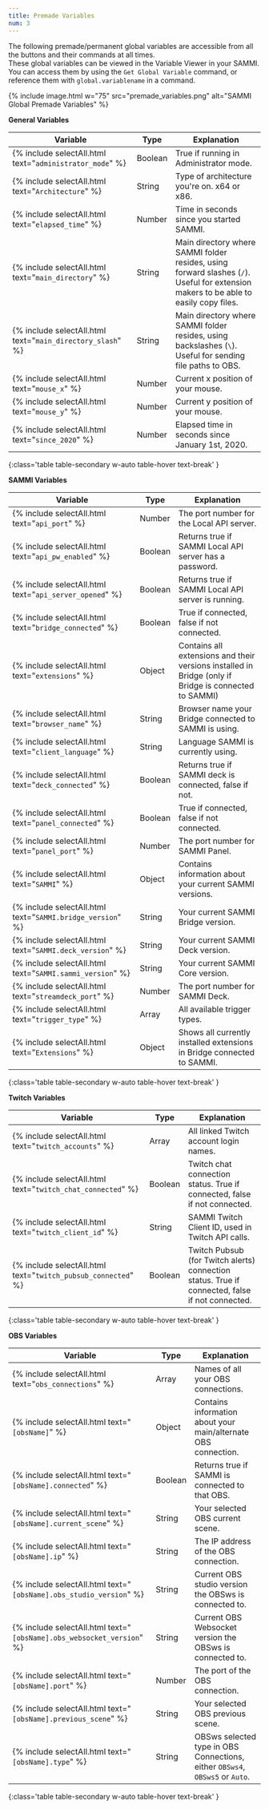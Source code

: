 ```yaml
---
title: Premade Variables
num: 3
---
```


The following premade/permanent global variables are accessible from all the buttons and their commands at all times.\
These global variables can be viewed in the Variable Viewer in your SAMMI.\
You can access them by using the `Get Global Variable` command, or reference them with `global.variablename` in a command.

{% include image.html w="75" src="premade_variables.png" alt="SAMMI Global Premade Variables" %}

**General Variables**

| Variable | Type | Explanation|
|-------|--------|--------
{% include selectAll.html text="<code>administrator_mode</code>" %}| Boolean | True if running in Administrator mode.
{% include selectAll.html text="<code>Architecture</code>" %}| String | Type of architecture you're on. x64 or x86.
{% include selectAll.html text="<code>elapsed_time</code>" %}| Number | Time in seconds since you started SAMMI.
{% include selectAll.html text="<code>main_directory</code>" %}| String | Main directory where SAMMI folder resides, using forward slashes (<code>/</code>). Useful for extension makers to be able to easily copy files.
{% include selectAll.html text="<code>main_directory_slash</code>" %}| String | Main directory where SAMMI folder resides, using backslashes (<code>\\</code>). Useful for sending file paths to OBS.
{% include selectAll.html text="<code>mouse_x</code>" %}| Number | Current x position of your mouse.
{% include selectAll.html text="<code>mouse_y</code>" %}| Number | Current y position of your mouse.
{% include selectAll.html text="<code>since_2020</code>" %}| Number | Elapsed time in seconds since January 1st, 2020.
{:class='table table-secondary w-auto table-hover text-break' }

**SAMMI Variables**

| Variable | Type | Explanation|
|-------|--------|--------
{% include selectAll.html text="<code>api_port</code>" %}| Number | The port number for the Local API server.
{% include selectAll.html text="<code>api_pw_enabled</code>" %}| Boolean | Returns true if SAMMI Local API server has a password.
{% include selectAll.html text="<code>api_server_opened</code>" %}| Boolean | Returns true if SAMMI Local API server is running.
{% include selectAll.html text="<code>bridge_connected</code>" %}| Boolean | True if connected, false if not connected.
{% include selectAll.html text="<code>extensions</code>" %}| Object | Contains all extensions and their versions installed in Bridge (only if Bridge is connected to SAMMI)
{% include selectAll.html text="<code>browser_name</code>" %}| String | Browser name your Bridge connected to SAMMI is using.
{% include selectAll.html text="<code>client_language</code>" %}| String | Language SAMMI is currently using.
{% include selectAll.html text="<code>deck_connected</code>" %}| Boolean | Returns true if SAMMI deck is connected, false if not.
{% include selectAll.html text="<code>panel_connected</code>" %}| Boolean | True if connected, false if not connected.
{% include selectAll.html text="<code>panel_port</code>" %}| Number | The port number for SAMMI Panel.
{% include selectAll.html text="<code>SAMMI</code>" %}| Object | Contains information about your current SAMMI versions.
{% include selectAll.html text="<code>SAMMI.bridge_version</code>" %}| String | Your current SAMMI Bridge version.
{% include selectAll.html text="<code>SAMMI.deck_version</code>" %}| String | Your current SAMMI Deck version.
{% include selectAll.html text="<code>SAMMI.sammi_version</code>" %}| String | Your current SAMMI Core version.
{% include selectAll.html text="<code>streamdeck_port</code>" %}| Number | The port number for SAMMI Deck.
{% include selectAll.html text="<code>trigger_type</code>" %}| Array | All available trigger types.
{% include selectAll.html text="<code>Extensions</code>" %}| Object | Shows all currently installed extensions in Bridge connected to SAMMI. 
{:class='table table-secondary w-auto table-hover text-break' }

**Twitch Variables**

| Variable | Type | Explanation|
|-------|--------|--------
{% include selectAll.html text="<code>twitch_accounts</code>" %}| Array | All linked Twitch account login names.
{% include selectAll.html text="<code>twitch_chat_connected</code>" %}| Boolean | Twitch chat connection status. True if connected, false if not connected.
{% include selectAll.html text="<code>twitch_client_id</code>" %}| String | SAMMI Twitch Client ID, used in Twitch API calls.
{% include selectAll.html text="<code>twitch_pubsub_connected</code>" %}| Boolean | Twitch Pubsub (for Twitch alerts) connection status. True if connected, false if not connected.
{:class='table table-secondary w-auto table-hover text-break' }

**OBS Variables**

| Variable | Type | Explanation|
|-------|--------|--------
{% include selectAll.html text="<code>obs_connections</code>" %}| Array | Names of all your OBS connections.
{% include selectAll.html text="<code>[obsName]</code>" %}| Object | Contains information about your main/alternate OBS connection.
{% include selectAll.html text="<code>[obsName].connected</code>" %} | Boolean | Returns true if SAMMI is connected to that OBS.
{% include selectAll.html text="<code>[obsName].current_scene</code>" %} | String | Your selected OBS current scene.
{% include selectAll.html text="<code>[obsName].ip</code>" %} | String | The IP address of the OBS connection.
{% include selectAll.html text="<code>[obsName].obs_studio_version</code>" %} | String | Current OBS studio version the OBSws is connected to.
{% include selectAll.html text="<code>[obsName].obs_websocket_version</code>" %} | String |  Current OBS Websocket version the OBSws is connected to.
{% include selectAll.html text="<code>[obsName].port</code>" %} | Number | The port of the OBS connection.
{% include selectAll.html text="<code>[obsName].previous_scene</code>" %} | String | Your selected OBS previous scene.
{% include selectAll.html text="<code>[obsName].type</code>" %} | String | OBSws selected type in OBS Connections, either `OBSws4`, `OBSws5` or `Auto`.
{:class='table table-secondary w-auto table-hover text-break' }


